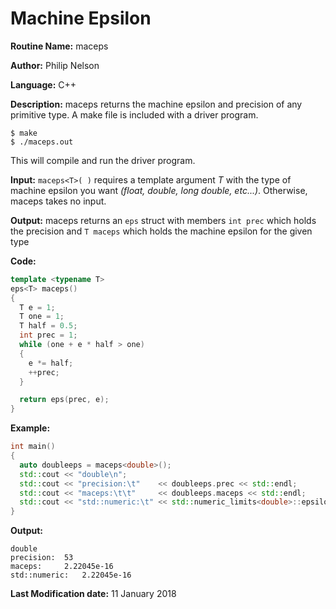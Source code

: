 # Machine Epsilon

**Routine Name:** maceps

**Author:** Philip Nelson

**Language:** C++

**Description:** maceps returns the machine epsilon and precision of any primitive type. A make file is included with a driver program.

```
$ make
$ ./maceps.out
```

This will compile and run the driver program.

**Input:** `maceps<T>( )` requires a template argument _T_ with the type of machine epsilon you want _(float, double, long double, etc...)_. Otherwise, maceps takes no input.

**Output:** maceps returns an `eps` struct with members `int prec` which holds the precision and `T maceps` which holds the machine epsilon for the given type

**Code:**
``` C++
template <typename T>
eps<T> maceps()
{
  T e = 1;
  T one = 1;
  T half = 0.5;
  int prec = 1;
  while (one + e * half > one)
  {
    e *= half;
    ++prec;
  }

  return eps(prec, e);
}
```

**Example:**
``` C++
int main()
{
  auto doubleeps = maceps<double>();
  std::cout << "double\n";
  std::cout << "precision:\t"    << doubleeps.prec << std::endl;
  std::cout << "maceps:\t\t"     << doubleeps.maceps << std::endl;
  std::cout << "std::numeric:\t" << std::numeric_limits<double>::epsilon() << std::endl << std::endl;
}
```

**Output:**
```
double
precision:	53
maceps:		2.22045e-16
std::numeric:	2.22045e-16
```

**Last Modification date:** 11 January 2018

